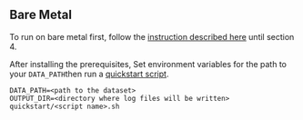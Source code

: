 <!--- 40. Bare Metal -->
## Bare Metal

To run on bare metal first, follow the [instruction described here](/models/recommendation/pytorch/dlrm/training/bf16/README.md#1-install-anaconda-30) until section 4.

After installing the prerequisites, Set environment variables
for the path to your `DATA_PATH`then run a 
[quickstart script](#quick-start-scripts).

```
DATA_PATH=<path to the dataset>
OUTPUT_DIR=<directory where log files will be written>
quickstart/<script name>.sh
```
